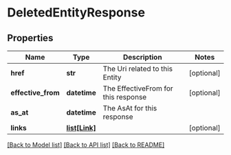 # DeletedEntityResponse


## Properties
Name | Type | Description | Notes
------------ | ------------- | ------------- | -------------
**href** | **str** | The Uri related to this Entity | [optional] 
**effective_from** | **datetime** | The EffectiveFrom for this response | [optional] 
**as_at** | **datetime** | The AsAt for this response | 
**links** | [**list[Link]**](Link.md) |  | [optional] 

[[Back to Model list]](../README.md#documentation-for-models) [[Back to API list]](../README.md#documentation-for-api-endpoints) [[Back to README]](../README.md)


